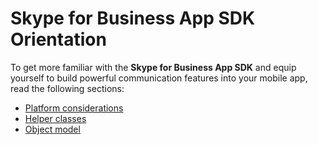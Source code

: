 # Skype for Business App SDK Orientation

To get more familiar with the **Skype for Business App SDK** and equip yourself to build powerful communication features into
your mobile app, read the following sections:

- [Platform considerations](AppSDK/PlatformConsiderations.md)
- [Helper classes](HelperClass.md)
- [Object model](AppSDK/ObjectModel.md)
